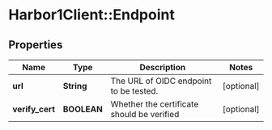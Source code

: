 # Harbor1Client::Endpoint

## Properties
Name | Type | Description | Notes
------------ | ------------- | ------------- | -------------
**url** | **String** | The URL of OIDC endpoint to be tested. | [optional] 
**verify_cert** | **BOOLEAN** | Whether the certificate should be verified | [optional] 



